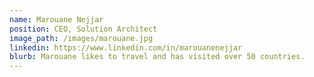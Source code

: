 ```yaml
---
name: Marouane Nejjar
position: CEO, Solution Architect
image_path: /images/marouane.jpg
linkedin: https://www.linkedin.com/in/marouanenejjar
blurb: Marouane likes to travel and has visited over 50 countries.
---
```

